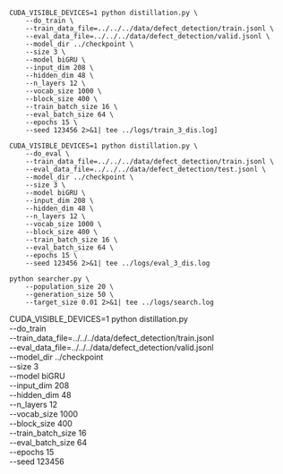 ```
CUDA_VISIBLE_DEVICES=1 python distillation.py \
    --do_train \
    --train_data_file=../../../data/defect_detection/train.jsonl \
    --eval_data_file=../../../data/defect_detection/valid.jsonl \
    --model_dir ../checkpoint \
    --size 3 \
    --model biGRU \
    --input_dim 208 \
    --hidden_dim 48 \
    --n_layers 12 \
    --vocab_size 1000 \
    --block_size 400 \
    --train_batch_size 16 \
    --eval_batch_size 64 \
    --epochs 15 \
    --seed 123456 2>&1| tee ../logs/train_3_dis.log]
```

```
CUDA_VISIBLE_DEVICES=1 python distillation.py \
    --do_eval \
    --train_data_file=../../../data/defect_detection/train.jsonl \
    --eval_data_file=../../../data/defect_detection/test.jsonl \
    --model_dir ../checkpoint \
    --size 3 \
    --model biGRU \
    --input_dim 208 \
    --hidden_dim 48 \
    --n_layers 12 \
    --vocab_size 1000 \
    --block_size 400 \
    --train_batch_size 16 \
    --eval_batch_size 64 \
    --epochs 15 \
    --seed 123456 2>&1| tee ../logs/eval_3_dis.log
```

```
python searcher.py \
    --population_size 20 \
    --generation_size 50 \
    --target_size 0.01 2>&1| tee ../logs/search.log
```

CUDA_VISIBLE_DEVICES=1 python distillation.py \
    --do_train \
    --train_data_file=../../../data/defect_detection/train.jsonl \
    --eval_data_file=../../../data/defect_detection/valid.jsonl \
    --model_dir ../checkpoint \
    --size 3 \
    --model biGRU \
    --input_dim 208 \
    --hidden_dim 48 \
    --n_layers 12 \
    --vocab_size 1000 \
    --block_size 400 \
    --train_batch_size 16 \
    --eval_batch_size 64 \
    --epochs 15 \
    --seed 123456